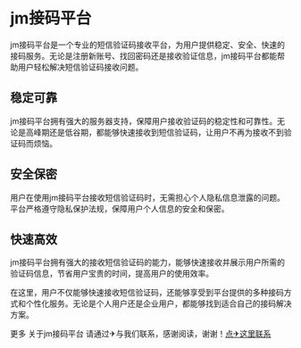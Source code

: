 # jm接码平台

jm接码平台是一个专业的短信验证码接收平台，为用户提供稳定、安全、快速的接码服务。无论是注册新账号、找回密码还是接收验证信息，jm接码平台都能帮助用户轻松解决短信验证码接收问题。

## 稳定可靠
jm接码平台拥有强大的服务器支持，保障用户接收验证码的稳定性和可靠性。无论是高峰期还是低谷期，都能够快速接收到短信验证码，让用户不再为接收不到验证码而烦恼。

## 安全保密
用户在使用jm接码平台接收短信验证码时，无需担心个人隐私信息泄露的问题。平台严格遵守隐私保护法规，保障用户个人信息的安全和保密。

## 快速高效
jm接码平台拥有强大的接收短信验证码的能力，能够快速接收并展示用户所需的验证码信息，节省用户宝贵的时间，提高用户的使用效率。

在这里，用户不仅能够快速接收短信验证码，还能够享受到平台提供的多种接码方式和个性化服务。无论是个人用户还是企业用户，都能够找到适合自己的接码解决方案。

更多 关于jm接码平台 请通过✈与我们联系，感谢阅读，谢谢！[点✈这里联系](https://1.k02.cc)